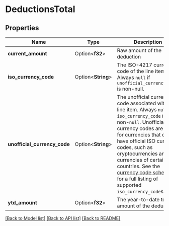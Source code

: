 # DeductionsTotal

## Properties

Name | Type | Description | Notes
------------ | ------------- | ------------- | -------------
**current_amount** | Option<**f32**> | Raw amount of the deduction | [optional]
**iso_currency_code** | Option<**String**> | The ISO-4217 currency code of the line item. Always `null` if `unofficial_currency_code` is non-null. | [optional]
**unofficial_currency_code** | Option<**String**> | The unofficial currency code associated with the line item. Always `null` if `iso_currency_code` is non-`null`. Unofficial currency codes are used for currencies that do not have official ISO currency codes, such as cryptocurrencies and the currencies of certain countries.  See the [currency code schema](https://plaid.com/docs/api/accounts#currency-code-schema) for a full listing of supported `iso_currency_code`s. | [optional]
**ytd_amount** | Option<**f32**> | The year-to-date total amount of the deductions | [optional]

[[Back to Model list]](../README.md#documentation-for-models) [[Back to API list]](../README.md#documentation-for-api-endpoints) [[Back to README]](../README.md)


